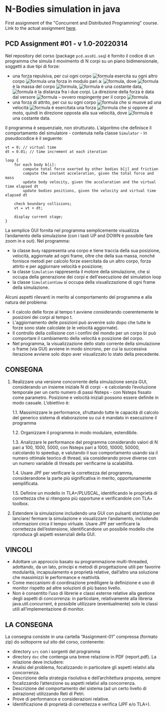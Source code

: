 ﻿# N-Bodies simulation in java
First assignment of the "Concurrent and Distributed Programming" course.
Link to the actual assignment [here](https://docs.google.com/document/d/1B-ml9PS-QT1tR6n2N3txTTiVUJ9IpF49cORrhTrtHAQ/edit).

## PCD Assignment #01 - v 1.0-20220314

Nel repository del corso (package `pcd.ass01.seq`) è fornito il codice di un programma che simula il movimento di N corpi su un piano bidimensionale, soggetti a due tipi di forze:
-   una forza repulsiva, per cui ogni corpo ![formula](https://render.githubusercontent.com/render/math?math=\color{white}b_i) esercita su ogni altro corpo ![formula](https://render.githubusercontent.com/render/math?math=\color{white}b_j) una forza in modulo pari a: ![formula](https://render.githubusercontent.com/render/math?math=\color{white}F_{ij}=K_{rep}\cdot\dfrac{m_i}{d_{ij}^2}), dove ![formula](https://render.githubusercontent.com/render/math?math=\color{white}m_i) è la massa del corpo ![formula](https://render.githubusercontent.com/render/math?math=\color{white}b_i), ![formula](https://render.githubusercontent.com/render/math?math=\color{white}K_{rep}) è una costante data, ![formula](https://render.githubusercontent.com/render/math?math=\color{white}d_{ij}) è la distanza fra i due corpi. La direzione della forza è data dal versore ![formula](https://render.githubusercontent.com/render/math?math=\color{white}(b_j-b_i)) – ovvero respingente per il corpo ![formula](https://render.githubusercontent.com/render/math?math=\color{white}b_j).
-   una forza di attrito, per cui su ogni corpo ![formula](https://render.githubusercontent.com/render/math?math=\color{white}b_i) che si muove ad una velocità ![formula](https://render.githubusercontent.com/render/math?math=\color{white}v_i) è esercitata una forza ![formula](https://render.githubusercontent.com/render/math?math=\color{white}FR_i=-K_{fri}\cdot{v_i}) che si oppone al moto, quindi in direzione opposta alla sua velocità, dove ![formula](https://render.githubusercontent.com/render/math?math=\color{white}K_{fri}) è una costante data.

Il programma è sequenziale, non strutturato. L’algoritmo che definisce il comportamento del simulatore - contenuta nella classe `Simulator` - in pseudocodice è il seguente:
```
vt = 0; // virtual time
dt = 0.01; // time increment at each iteration

loop {
	for each body b[i]:
        compute total force exerted by other bodies b[j] and friction
        compute the instant acceleration, given the total force and mass
        update body velocity, given the acceleration and the virtual time elapsed dt
        update bodies positions, given the velocity and virtual time elapsed dt
	
	check boundary collisions;
	vt = vt + dt;
	
	display current stage;
}
```
La semplice GUI fornita nel programma semplicemente visualizza l’andamento della simulazione (con i tasti UP and DOWN è possibile fare zoom in e out).
Nel programma:
-   la classe `Body` rappresenta una corpo e tiene traccia della sua posizione, velocità, aggiornate ad ogni frame, oltre che della sua massa, nonché fornisce metodi per calcolo forze esercitata da un altro corpo, forza attrito e per aggiornare velocità e posizione;
-   la classe `Simulation` rappresenta il motore della simulazione, che si occupa della generazione dei corpi e dell'esecuzione del simulation loop
-   la classe `SimulationView` si occupa della visualizzazione di ogni frame della simulazione.

Alcuni aspetti rilevanti in merito al comportamento del programma e alla natura del problema:
-   Il calcolo delle forze al tempo t avviene considerando coerentemente le posizioni dei corpi al tempo t.
-   L'aggiornamento delle posizioni può avvenire solo dopo che tutte le forze sono state calcolate (e le velocità aggiornate).
-   Il controllo della collisione con i confini del mondo per un corpo bi può comportare il cambiamento della velocità e posizione del corpo.
-   Nel programma, la visualizzazione dello stato corrente della simulazione o frame (via GUI) avviene in modo sincrono, per cui la successiva iterazione avviene solo dopo aver visualizzato lo stato della precedente.
    
## CONSEGNA
1. Realizzare una versione concorrente della simulazione senza GUI, considerando un insieme iniziale N di corpi - e calcolando l’evoluzione temporale per un certo numero di passi Nsteps - con Nsteps fissato come parametro. Posizione e velocità iniziali possono essere definite in modo casuale. L’obiettivo è:

    1.1. Massimizzare le performance, sfruttando tutte le capacità di calcolo del generico sistema di elaborazione su cui è mandato in esecuzione il programma

    1.2. Organizzare il programma in modo modulare, estendibile.

    1.3. Analizzare le performance del programma considerando valori di N pari a 100, 1000, 5000, con Nsteps pari a 1000, 10000, 50000, calcolando lo speedup, e valutando il suo comportamento usando sia il numero ottimale teorico di thread, sia considerando prove diverse con un numero variabile di threads per verificarne la scalabilità.

    1.4. Usare JPF per verificare la correttezza del programma, considerandone la parte più significativa in merito, opportunamente semplificata.

    1.5. Definire un modello in TLA+/PLUSCAL, identificando le proprietà di correttezza che si ritengono più opportune e verificandole con TLA+ toolbox.

2. Estendere la simulazione includendo una GUI con pulsanti start/stop per lanciare/ fermare la simulazione e visualizzare l’andamento, includendo informazioni circa il tempo virtuale. Usare JPF per verificare la correttezza dell’estensione, identificandone un possibile modello che riproduca gli aspetti essenziali della GUI.

## VINCOLI
-   Adottare un approccio basato su programmazione multi-threaded, adottando, da un lato, principi e metodi di progettazione utili per favorire modularità, incapsulamento e proprietà relative, dall’altro una soluzione che massimizzi le performance e reattività.
-   Come meccanismi di coordinazione prediligere la definizione e uso di monitor rispetto ad altre soluzioni di più basso livello.
-   Non è consentito l’uso di librerie e classi esterne relative alla gestione degli aspetti di concorrenza: in particolare, relativamente alla libreria java.util.concurrent, è possibile utilizzare (eventualmente) solo le classi utili all’implementazione di monitor.

## LA CONSEGNA
La consegna consiste in una cartella “Assignment-01” compressa (formato zip) do sottoporre sul sito del corso, contenente:
-   directory `src` con i sorgenti del programma
-   directory `doc` che contenga una breve relazione in PDF (report.pdf). La relazione deve includere:
-   Analisi del problema, focalizzando in particolare gli aspetti relativi alla concorrenza.
-   Descrizione della strategia risolutiva e dell’architettura proposta, sempre focalizzando l’attenzione su aspetti relativi alla concorrenza.
-   Descrizione del comportamento del sistema (ad un certo livello di astrazione) utilizzando Reti di Petri.
-   Prove di performance e considerazioni relative.
-   Identificazione di proprietà di correttezza e verifica (JPF e/o TLA+).
